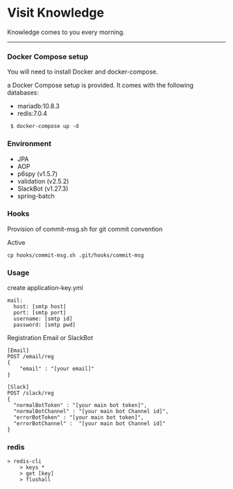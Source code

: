 # Visit Knowledge

Knowledge comes to you every morning.

---

### Docker Compose setup
You will need to install Docker and docker-compose.

a Docker Compose setup is provided. It comes with the following databases:

- mariadb:10.8.3
- redis:7.0.4

```
 $ docker-compose up -d
```


### Environment
- JPA
- AOP
- p6spy (v1.5.7)
- validation (v2.5.2)
- SlackBot (v1.27.3)
- spring-batch


### Hooks
Provision of commit-msg.sh for git commit convention

Active
```
cp hooks/commit-msg.sh .git/hooks/commit-msg
```


### Usage
create application-key.yml
```
mail:
  host: [smtp host]
  port: [smtp port]
  username: [smtp id]
  password: [smtp pwd]

```

Registration Email or SlackBot
```
[Email]
POST /email/reg
{
    "email" : "[your email]"
}

[Slack]
POST /slack/reg
{
  "normalBotToken" : "[your main bot token]",
  "normalBotChannel" : "[your main bot Channel id]",
  "errorBotToken" : "[your main bot token]",
  "errorBotChannel" :  "[your main bot Channel id]"
}
```

### redis
```
> redis-cli 
    > keys * 
    > get [key]
    > flushall 
```